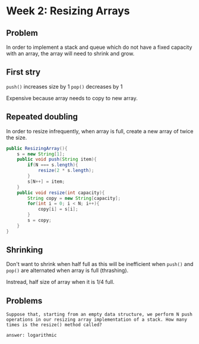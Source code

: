 # Week 2: Resizing Arrays

## Problem
In order to implement a stack and queue which do not have a fixed capacity with an array, the array will need to shrink and grow.

## First stry
`push()` increases size by 1
`pop()` decreases by 1

Expensive because array needs to copy to new array.

## Repeated doubling
In order to resize infrequently, when array is full, create  a new array of twice the size.

```java
public ResizingArray(){
	s = new String[1];
	public void push(String item){
		if(N === s.length){
			resize(2 * s.length);
		}
		s[N++] = item;
	}
	public void resize(int capacity){
		String copy = new String[capacity];
		for(int i = 0; i < N; i++){
			copy[i] = s[i];
		}
		s = copy;
	}
}
```

## Shrinking
Don't want to shrink when half full as this will be inefficient when `push()` and `pop()` are alternated when array is full (thrashing).

Instread, half size of array when it is 1/4 full.

## Problems
```
Suppose that, starting from an empty data structure, we perform N push operations in our resizing array implementation of a stack. How many times is the resize() method called?

answer: logarithmic
```